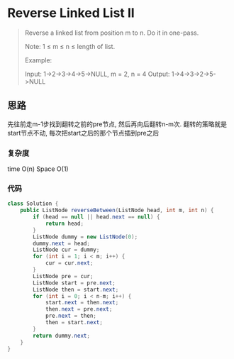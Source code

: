 # Reverse Linked List II

> Reverse a linked list from position m to n. Do it in one-pass.
> 
> Note: 1 ≤ m ≤ n ≤ length of list.
> 
> Example:
> 
> Input: 1->2->3->4->5->NULL, m = 2, n = 4
> Output: 1->4->3->2->5->NULL

## 思路
先往前走m-1步找到翻转之前的pre节点, 然后再向后翻转n-m次. 翻转的策略就是start节点不动, 每次把start之后的那个节点插到pre之后

### 复杂度
time O(n) Space O(1)


### 代码

```java
class Solution {
    public ListNode reverseBetween(ListNode head, int m, int n) {
        if (head == null || head.next == null) {
            return head;
        }
        ListNode dummy = new ListNode(0);
        dummy.next = head;
        ListNode cur = dummy;
        for (int i = 1; i < m; i++) {
            cur = cur.next;
        }
        ListNode pre = cur;
        ListNode start = pre.next;
        ListNode then = start.next;
        for (int i = 0; i < n-m; i++) {
            start.next = then.next;
            then.next = pre.next;
            pre.next = then;
            then = start.next;
        }
        return dummy.next;
    }
}
```